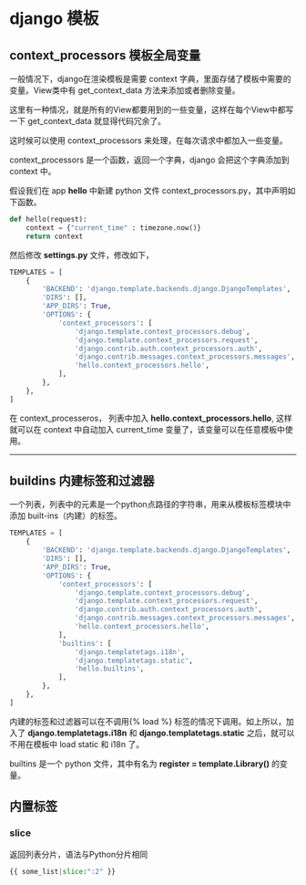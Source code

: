 # django 模板

## context_processors 模板全局变量

一般情况下，django在渲染模板是需要 context 字典，里面存储了模板中需要的变量。View类中有 get_context_data 方法来添加或者删除变量。

这里有一种情况，就是所有的View都要用到的一些变量，这样在每个View中都写一下 get_context_data 就显得代码冗余了。

这时候可以使用 context_processors 来处理，在每次请求中都加入一些变量。

context_processors 是一个函数，返回一个字典，django 会把这个字典添加到 context 中。

假设我们在 app **hello** 中新建 python 文件 context_processors.py，其中声明如下函数。

```python 
def hello(request):
    context = {"current_time" : timezone.now()}
    return context
```

然后修改 **settings.py** 文件，修改如下，

```python
TEMPLATES = [
    {
        'BACKEND': 'django.template.backends.django.DjangoTemplates',
        'DIRS': [],
        'APP_DIRS': True,
        'OPTIONS': {
            'context_processors': [
                'django.template.context_processors.debug',
                'django.template.context_processors.request',
                'django.contrib.auth.context_processors.auth',
                'django.contrib.messages.context_processors.messages',
                'hello.context_processors.hello',
            ],
        },
    },
]
```

在 context_processeros， 列表中加入 **hello.context_processors.hello**, 这样就可以在 context 中自动加入 current_time 变量了，该变量可以在任意模板中使用。

---

## buildins 内建标签和过滤器

一个列表，列表中的元素是一个python点路径的字符串，用来从模板标签模块中添加 built-ins（内建）的标签。

```python
TEMPLATES = [
    {
        'BACKEND': 'django.template.backends.django.DjangoTemplates',
        'DIRS': [],
        'APP_DIRS': True,
        'OPTIONS': {
            'context_processors': [
                'django.template.context_processors.debug',
                'django.template.context_processors.request',
                'django.contrib.auth.context_processors.auth',
                'django.contrib.messages.context_processors.messages',
                'hello.context_processors.hello',
            ],
            'builtins': [
                'django.templatetags.i18n',
                'django.templatetags.static',
                'hello.builtins',
            ],
        },
    },
]
```

内建的标签和过滤器可以在不调用{% load %} 标签的情况下调用。如上所以，加入了 **django.templatetags.i18n** 和 **django.templatetags.static** 之后，就可以不用在模板中 load static 和 i18n 了。

builtins 是一个 python 文件，其中有名为 **register = template.Library()** 的变量。


## 内置标签

### slice 

返回列表分片，语法与Python分片相同

```python
{{ some_list|slice:":2" }}
```
